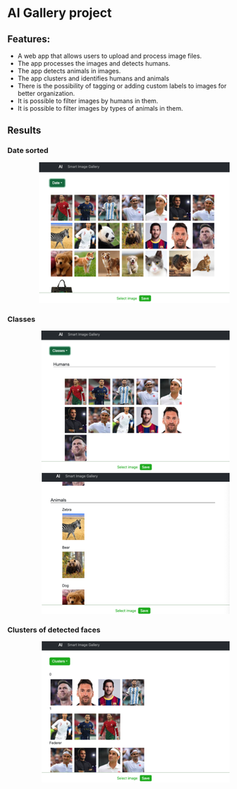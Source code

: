 # AI Gallery project

## Features:

- A web app that allows users to upload and process image files.
- The app processes the images and detects humans.
- The app detects animals in images.
- The app clusters and identifies humans and animals
- There is the possibility of tagging or adding custom labels to images for better organization.
- It is possible to filter images by humans in them.
- It is possible to filter images by types of animals in them.

## Results

<!-- !["date-sorted"](project-images/date.png) -->

### Date sorted

<div style="text-align: end;">
    <img src="project-images/date.png" alt="date-sorted" height="320px">
</div>

### Classes

<div style="text-align: end;">
    <img src="project-images/classes.png" alt="classes" height="320px">
</div>
<div style="text-align: end;">
    <img src="project-images/classes-animals.png" alt="classes-animals" height="320px">
</div>

### Clusters of detected faces

<div style="text-align: end;">
    <img src="project-images/clusters.png" alt="Clusters" height="320px">
</div>

<!-- !["classes"](project-images/classes.png) -->
<!-- !["classes-animals"](project-images/classes-animals.png) -->
<!-- !["clusters"](project-images/clusters.png) -->

